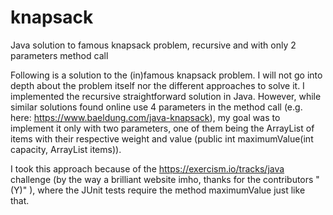 # knapsack
Java solution to famous knapsack problem, recursive and with only 2 parameters method call

Following is a solution to the (in)famous knapsack problem. I will not go into depth about the problem itself nor the different approaches to solve it. I implemented the recursive straightforward solution in Java.
However, while similar solutions found online use 4 parameters in the method call (e.g. here: https://www.baeldung.com/java-knapsack), my goal was to implement it only with two parameters, one of them being the ArrayList of items with their respective weight and value (public int maximumValue(int capacity, ArrayList<Item> items)).
  
I took this approach because of the https://exercism.io/tracks/java challenge (by the way a brilliant website imho, thanks for the contributors "(Y)" ), where the JUnit tests require the method maximumValue just like that.
